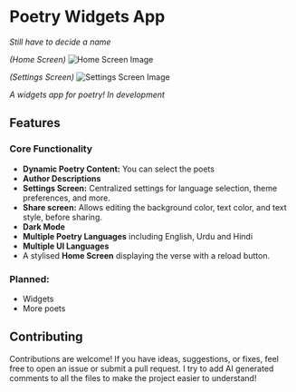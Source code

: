 # Poetry Widgets App

_Still have to decide a name_

_(Home Screen)_
![Home Screen Image](https://cloud-7qst1lnfe-hack-club-bot.vercel.app/0image.png)

_(Settings Screen)_
![Settings Screen Image](https://cloud-czxxzvceg-hack-club-bot.vercel.app/0image.png)

_A widgets app for poetry! In development_

## Features

### Core Functionality

- **Dynamic Poetry Content:** You can select the poets
- **Author Descriptions**
- **Settings Screen:** Centralized settings for language selection, theme preferences, and more.
- **Share screen:** Allows editing the background color, text color, and text style, before sharing.
- **Dark Mode**
- **Multiple Poetry Languages** including English, Urdu and Hindi
- **Multiple UI Languages**
- A stylised **Home Screen** displaying the verse with a reload button.

### Planned:

- Widgets
- More poets

## Contributing

Contributions are welcome! If you have ideas, suggestions, or fixes, feel free to open an issue or submit a pull request. I try to add AI generated comments to all the files to make the project easier to understand!
